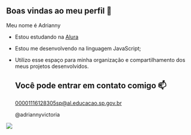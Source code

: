 ## Boas vindas ao meu perfil 👋

Meu nome é Adrianny

- Estou estudando na [Alura](https://www.alura.com.br)
- Estou me desenvolvendo na linguagem JavaScript;
- Utilizo esse espaço para minha organização e compartilhamento dos meus projetos desenvolvidos.

  ## Você pode entrar em contato comigo 📫
  00001116128305sp@al.educacao.sp.gov.br

  @adriannyvictoria


![](https://media.tenor.com/NfEGhy9EiWkAAAAM/jealous.gif)
  
